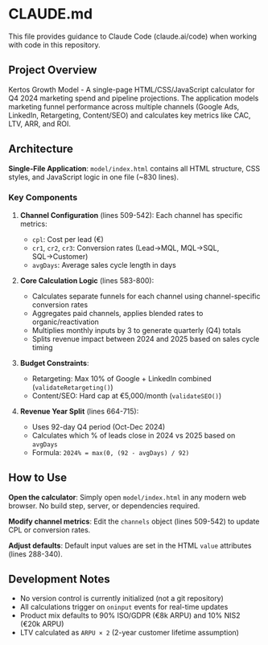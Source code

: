 # CLAUDE.md

This file provides guidance to Claude Code (claude.ai/code) when working with code in this repository.

## Project Overview

Kertos Growth Model - A single-page HTML/CSS/JavaScript calculator for Q4 2024 marketing spend and pipeline projections. The application models marketing funnel performance across multiple channels (Google Ads, LinkedIn, Retargeting, Content/SEO) and calculates key metrics like CAC, LTV, ARR, and ROI.

## Architecture

**Single-File Application**: `model/index.html` contains all HTML structure, CSS styles, and JavaScript logic in one file (~830 lines).

### Key Components

1. **Channel Configuration** (lines 509-542): Each channel has specific metrics:
   - `cpl`: Cost per lead (€)
   - `cr1`, `cr2`, `cr3`: Conversion rates (Lead→MQL, MQL→SQL, SQL→Customer)
   - `avgDays`: Average sales cycle length in days

2. **Core Calculation Logic** (lines 583-800):
   - Calculates separate funnels for each channel using channel-specific conversion rates
   - Aggregates paid channels, applies blended rates to organic/reactivation
   - Multiplies monthly inputs by 3 to generate quarterly (Q4) totals
   - Splits revenue impact between 2024 and 2025 based on sales cycle timing

3. **Budget Constraints**:
   - Retargeting: Max 10% of Google + LinkedIn combined (`validateRetargeting()`)
   - Content/SEO: Hard cap at €5,000/month (`validateSEO()`)

4. **Revenue Year Split** (lines 664-715):
   - Uses 92-day Q4 period (Oct-Dec 2024)
   - Calculates which % of leads close in 2024 vs 2025 based on `avgDays`
   - Formula: `2024% = max(0, (92 - avgDays) / 92)`

## How to Use

**Open the calculator**: Simply open `model/index.html` in any modern web browser. No build step, server, or dependencies required.

**Modify channel metrics**: Edit the `channels` object (lines 509-542) to update CPL or conversion rates.

**Adjust defaults**: Default input values are set in the HTML `value` attributes (lines 288-340).

## Development Notes

- No version control is currently initialized (not a git repository)
- All calculations trigger on `oninput` events for real-time updates
- Product mix defaults to 90% ISO/GDPR (€8k ARPU) and 10% NIS2 (€20k ARPU)
- LTV calculated as `ARPU × 2` (2-year customer lifetime assumption)
